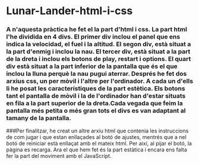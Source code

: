 # Lunar-Lander-html-i-css
### A n'aquesta pràctica he fet el la part d'html i css. La part html l'he dividida en 4 divs. El primer div inclou el panel que ens indica la velocidad, el fuel i la altitud. El segon div, està situat a la part d'enmig i inclou la nau. El tercer div, està situat a la part de la dreta i inclou els botons de play, restart i options. El quart div està situat a la part inferior de la pantalla que és el que inclou la lluna perquè la nau pugui aterrar. Després he fet dos arxius css, un per mòvil i l'altre per l'ordinador. A cada un d'ells li he posat les característiques de la part estètica. Els botons tant el pantalla de mòvil i la de l'ordinador han d'estar situats en fila a la part superior de la dreta.Cada vegada que feim la pantalla més petita o més gran tots el divs es van adaptant al tamany de la pantalla.

###Per finalitzar, he creat un altre arxiu html que contenia les instruccions de com jugar i que estan enllaçades al botó de ajustes, mentrés que a nel botó de reiniciar està enllaçat amb el mateix html. Per així, al pijar el botó, la pàgina es recarga.
Ara el que hem fet és la part estàtica i encara ens falta fer la part del moviment amb el JavaScript.
